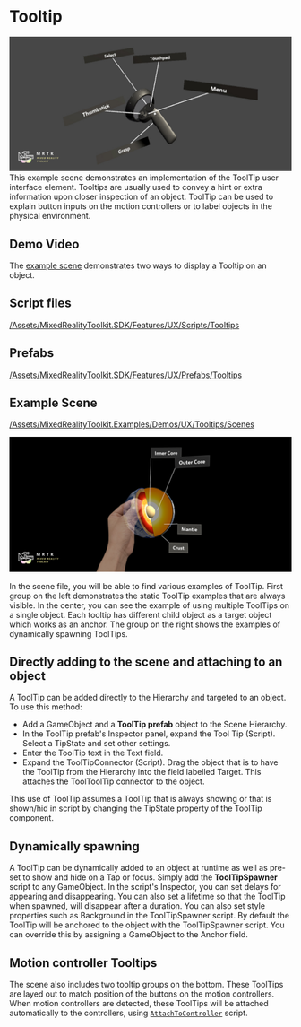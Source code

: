 # Tooltip
![Tooltip](../External/ReadMeImages/Tooltip/MRTK_Tooltip_Main.png)
This example scene demonstrates an implementation of the ToolTip user interface element. Tooltips are usually used to convey a hint or extra information upon closer inspection of an object. ToolTip can be used to explain button inputs on the motion controllers or to label objects in the physical environment.

## Demo Video
The [example scene](https://gfycat.com/WarmOblongBilby) demonstrates two ways to display a Tooltip on an object.

## Script files
[/Assets/MixedRealityToolkit.SDK/Features/UX/Scripts/Tooltips](https://github.com/Microsoft/MixedRealityToolkit-Unity/blob/mrtk_release/Assets/MixedRealityToolkit.SDK/Features/UX/Scripts/Tooltips)

## Prefabs
[/Assets/MixedRealityToolkit.SDK/Features/UX/Prefabs/Tooltips](https://github.com/Microsoft/MixedRealityToolkit-Unity/blob/mrtk_release/Assets/MixedRealityToolkit.SDK/Features/UX/Prefabs/Tooltips)

## Example Scene
[/Assets/MixedRealityToolkit.Examples/Demos/UX/Tooltips/Scenes](https://github.com/Microsoft/MixedRealityToolkit-Unity/blob/mrtk_release/Assets/MixedRealityToolkit.Examples/Demos/UX/Tooltips/Scenes)

<img src="../External/ReadMeImages/ManipulationHandler/MRTK_Manipulation_Main.png" width="600">

In the scene file, you will be able to find various examples of ToolTip. First group on the left demonstrates the static ToolTip examples that are always visible. In the center, you can see the example of using multiple ToolTips on a single object. Each tooltip has different child object as a target object which works as an anchor. The group on the right shows the examples of dynamically spawning ToolTips.


## Directly adding to the scene and attaching to an object
A ToolTip can be added directly to the Hierarchy and targeted to an object. To use this method:

- Add a GameObject and a **ToolTip prefab** object to the Scene Hierarchy.
- In the ToolTip prefab's Inspector panel, expand the Tool Tip (Script). Select a TipState and set other settings. 
- Enter the ToolTip text in the Text field. 
- Expand the ToolTipConnector (Script). Drag the object that is to have the ToolTip from the Hierarchy into the field labelled Target. This attaches the ToolToolTip connector to the object. 

This use of ToolTip assumes a ToolTip that is always showing or that is shown/hid in script by changing the TipState property of the ToolTip component.

 
## Dynamically spawning
A ToolTip can be dynamically added to an object at runtime as well as pre-set to show and hide on a Tap or focus. Simply add the **ToolTipSpawner** script to any GameObject. In the script's Inspector, you can set delays for appearing and disappearing. You can also set a lifetime so that the ToolTip when spawned, will disappear after a duration. You can also set style properties such as Background in the ToolTipSpawner script. By default the ToolTip will be anchored to the object with the ToolTipSpawner script. You can override this by assigning a GameObject to the Anchor field.


## Motion controller Tooltips
The scene also includes two tooltip groups on the bottom. These ToolTips are layed out to match position of the buttons on the motion controllers. When motion controllers are detected, these ToolTips will be attached automatically to the controllers, using [`AttachToController`](xref:Microsoft.MixedReality.Toolkit.UI.Utilities.Solvers.AttachToController) script.

